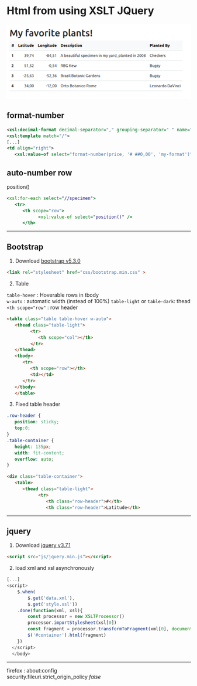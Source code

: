 # Html from using XSLT JQuery
![Preview](example.png)

## format-number

```xml
<xsl:decimal-format decimal-separator="," grouping-separator=" " name="my-format" />
<xsl:template match="/">
[...]
<td align="right">
   <xsl:value-of select="format-number(price, '# ##0,00', 'my-format')"/>
```

## auto-number row

position()  
```xsl
<xsl:for-each select="//specimen">
   <tr>
      <th scope="row">
            <xsl:value-of select="position()" />
      </th>
```

---

## Bootstrap 

1. Download [bootstrap v5.3.0](https://cdn.jsdelivr.net/npm/bootstrap@4.0.0/dist/css/bootstrap.min.css)  
```html
<link rel="stylesheet" href="css/bootstrap.min.css" >
```

2. Table 

`table-hover` : Hoverable rows in tbody  
`w-auto` : automatic width (instead of 100%)
`table-light` or `table-dark`: thead  
`<th scope="row"` : row header  
```html
<table class="table table-hover w-auto">
   <thead class="table-light">
         <tr>
            <th scope="col"></th>
         </tr>
   </thead>
   <tbody>
      <tr>
         <th scope="row"></th>
         <td></td>
      </tr>
   </tbody>
   </table>

```
3. Fixed table header  

```css
.row-header { 
   position: sticky; 
   top:0; 
}
.table-container { 
   height: 135px;
   width: fit-content; 
   overflow: auto; 
} 
```

```html
<div class="table-container">
   <table>
      <thead class="table-light">
            <tr>
               <th class="row-header">#</th>
               <th class="row-header">Latitude</th>
```

---  
## jquery 

1. Download [jquery v3.7.1](https://cdnjs.cloudflare.com/ajax/libs/jquery/3.7.1/jquery.min.js
)

```html
<script src="js/jquery.min.js"></script>
```

2. load xml and xsl asynchronously  
```javascript
[...]
<script>
	$.when(
		$.get('data.xml'), 
		$.get('style.xsl'))
	.done(function(xml, xsl){
		const processor = new XSLTProcessor()
		processor.importStylesheet(xsl[0])
		const fragment = processor.transformToFragment(xml[0], document)
		$('#container').html(fragment)
	})
  </script>
  </body>
```

---
firefox : about:config  
security.fileuri.strict_origin_policy	*false*  
